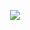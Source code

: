 <p align="center"><img src="https://github.com/YeSungMoon/YeSungMoon/assets/81396530/866643a8-9101-4e4d-ad65-a84ae9fe0e5b"></p>

       

